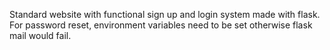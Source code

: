 Standard website with functional sign up and login system made with flask.
For password reset, environment variables need to be set otherwise flask mail would fail.
